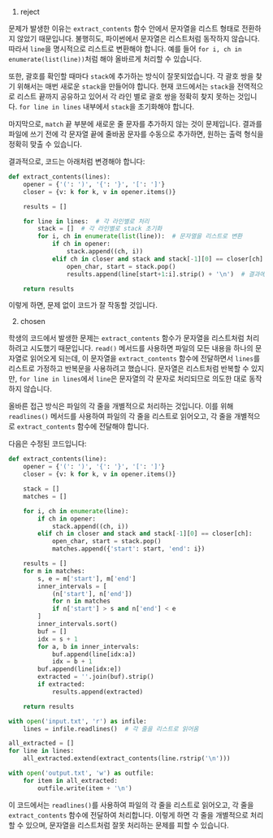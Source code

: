 1. reject

문제가 발생한 이유는 `extract_contents` 함수 안에서 문자열을 리스트 형태로 전환하지 않았기 때문입니다. 불행히도, 파이썬에서 문자열은 리스트처럼 동작하지 않습니다. 따라서 `line`을 명시적으로 리스트로 변환해야 합니다. 예를 들어 `for i, ch in enumerate(list(line))`처럼 해야 올바르게 처리할 수 있습니다.

또한, 괄호를 확인할 때마다 `stack`에 추가하는 방식이 잘못되었습니다. 각 괄호 쌍을 찾기 위해서는 매번 새로운 `stack`을 만들어야 합니다. 현재 코드에서는 `stack`을 전역적으로 리스트 끝까지 공유하고 있어서 각 라인 별로 괄호 쌍을 정확히 찾지 못하는 것입니다. `for line in lines` 내부에서 `stack`을 초기화해야 합니다.

마지막으로, `match` 끝 부분에 새로운 줄 문자를 추가하지 않는 것이 문제입니다. 결과를 파일에 쓰기 전에 각 문자열 끝에 줄바꿈 문자를 수동으로 추가하면, 원하는 출력 형식을 정확히 맞출 수 있습니다. 

결과적으로, 코드는 아래처럼 변경해야 합니다:
```python
def extract_contents(lines):
    opener = {'(': ')', '{': '}', '[': ']'}
    closer = {v: k for k, v in opener.items()}

    results = []

    for line in lines:  # 각 라인별로 처리
        stack = []  # 각 라인별로 stack 초기화
        for i, ch in enumerate(list(line)):  # 문자열을 리스트로 변환
            if ch in opener:
                stack.append((ch, i))
            elif ch in closer and stack and stack[-1][0] == closer[ch]:
                open_char, start = stack.pop()
                results.append(line[start+1:i].strip() + '\n')  # 결과에 줄바꿈 추가

    return results
```

이렇게 하면, 문제 없이 코드가 잘 작동할 것입니다.

2. chosen

학생의 코드에서 발생한 문제는 `extract_contents` 함수가 문자열을 리스트처럼 처리하려고 시도했기 때문입니다. `read()` 메서드를 사용하면 파일의 모든 내용을 하나의 문자열로 읽어오게 되는데, 이 문자열을 `extract_contents` 함수에 전달하면서 `lines`를 리스트로 가정하고 반복문을 사용하려고 했습니다. 문자열은 리스트처럼 반복할 수 있지만, `for line in lines`에서 `line`은 문자열의 각 문자로 처리되므로 의도한 대로 동작하지 않습니다.

올바른 접근 방식은 파일의 각 줄을 개별적으로 처리하는 것입니다. 이를 위해 `readlines()` 메서드를 사용하여 파일의 각 줄을 리스트로 읽어오고, 각 줄을 개별적으로 `extract_contents` 함수에 전달해야 합니다.

다음은 수정된 코드입니다:

```python
def extract_contents(line):
    opener = {'(': ')', '{': '}', '[': ']'}
    closer = {v: k for k, v in opener.items()}

    stack = []
    matches = []

    for i, ch in enumerate(line):
        if ch in opener:
            stack.append((ch, i))
        elif ch in closer and stack and stack[-1][0] == closer[ch]:
            open_char, start = stack.pop()
            matches.append({'start': start, 'end': i})

    results = []
    for m in matches:
        s, e = m['start'], m['end']
        inner_intervals = [
            (n['start'], n['end'])
            for n in matches
            if n['start'] > s and n['end'] < e
        ]
        inner_intervals.sort()
        buf = []
        idx = s + 1
        for a, b in inner_intervals:
            buf.append(line[idx:a])
            idx = b + 1
        buf.append(line[idx:e])
        extracted = ''.join(buf).strip()
        if extracted:
            results.append(extracted)

    return results

with open('input.txt', 'r') as infile:
    lines = infile.readlines()  # 각 줄을 리스트로 읽어옴

all_extracted = []
for line in lines:
    all_extracted.extend(extract_contents(line.rstrip('\n')))

with open('output.txt', 'w') as outfile:
    for item in all_extracted:
        outfile.write(item + '\n')
```

이 코드에서는 `readlines()`를 사용하여 파일의 각 줄을 리스트로 읽어오고, 각 줄을 `extract_contents` 함수에 전달하여 처리합니다. 이렇게 하면 각 줄을 개별적으로 처리할 수 있으며, 문자열을 리스트처럼 잘못 처리하는 문제를 피할 수 있습니다.
